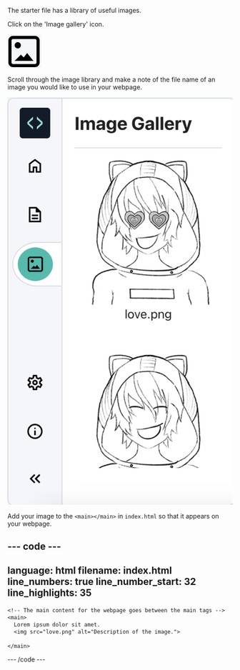The starter file has a library of useful images.

Click on the 'Image gallery' icon. 

![A square shaped icon with a mountain scene and the sun show in the icon.](images/view-gallery.png)

Scroll through the image library and make a note of the file name of an image you would like to use in your webpage. 

![The image library with love.png file shown.](images/editorimage-gallery.png)

Add your image to the `<main></main>` in `index.html` so that it appears on your webpage.

--- code ---
---
language: html
filename: index.html
line_numbers: true
line_number_start: 32
line_highlights: 35
---

    <!-- The main content for the webpage goes between the main tags -->
    <main>
      Lorem ipsum dolor sit amet. 
      <img src="love.png" alt="Description of the image.">
       
    </main>

--- /code ---